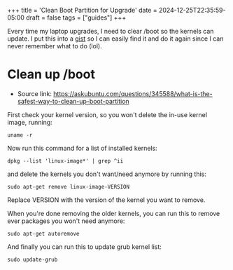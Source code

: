+++
title = 'Clean Boot Partition for Upgrade'
date = 2024-12-25T22:35:59-05:00
draft = false
tags = ["guides"]
+++

Every time my laptop upgrades, I need to clear /boot so the kernels can update.
I put this into a [gist](https://gist.github.com/jfrobbins/100324115ca38a89c07185213a77b634) so I can easily find it and do it again since I can never remember what to do (lol).

# Clean up /boot
- Source link: https://askubuntu.com/questions/345588/what-is-the-safest-way-to-clean-up-boot-partition

First check your kernel version, so you won't delete the in-use kernel image, running:

`uname -r`

Now run this command for a list of installed kernels:

`dpkg --list 'linux-image*' | grep ^ii`

and delete the kernels you don't want/need anymore by running this:

`sudo apt-get remove linux-image-VERSION`

Replace VERSION with the version of the kernel you want to remove.

When you're done removing the older kernels, you can run this to remove ever packages you won't need anymore:

`sudo apt-get autoremove`

And finally you can run this to update grub kernel list:

`sudo update-grub`

